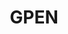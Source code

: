 ---
title: GPEN
emoji: 💩
colorFrom: blue
colorTo: red
sdk: gradio
app_file: app.py
pinned: false
---